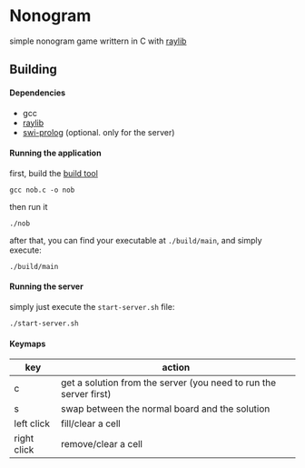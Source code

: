 # Nonogram
simple nonogram game writtern in C with [raylib](https://www.raylib.com/)

## Building
#### Dependencies
 - gcc
 - [raylib](https://www.raylib.com/)
 - [swi-prolog](https://www.swi-prolog.org/) (optional. only for the server)

#### Running the application
first, build the [build tool](https://github.com/tsoding/nobuild)
```shell
gcc nob.c -o nob
```

then run it
```shell
./nob
```

after that, you can find your executable at `./build/main`, and simply execute:
```shell
./build/main
```

#### Running the server
simply just execute the `start-server.sh` file:
```shell
./start-server.sh
```

#### Keymaps
| key         | action                                                            |
| ----------- | ----------------------------------------------------------------- |
| c           | get a solution from the server (you need to run the server first) |
| s           | swap between the normal board and the solution                    |
| left click  | fill/clear a cell                                                 |
| right click | remove/clear a cell                                               |
